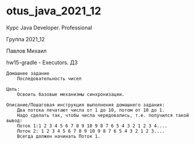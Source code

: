# otus_java_2021_12
Курс Java Developer. Professional

Группа 2021_12

Павлов Михаил

hw15-gradle -
Executors. ДЗ

    Домашнее задание
        Последовательность чисел

    Цель:
        Освоить базовые механизмы синхронизации.

    Описание/Пошаговая инструкция выполнения домашнего задания:
        Два потока печатают числа от 1 до 10, потом от 10 до 1.
        Надо сделать так, чтобы числа чередовались, т.е. получился такой вывод:
        Поток 1:1 2 3 4 5 6 7 8 9 10 9 8 7 6 5 4 3 2 1 2 3 4....
        Поток 2: 1 2 3 4 5 6 7 8 9 10 9 8 7 6 5 4 3 2 1 2 3....
        Всегда должен начинать Поток 1.
